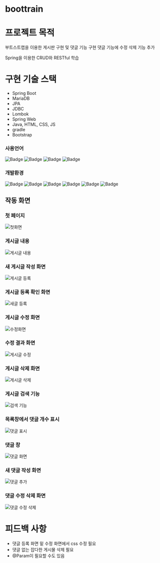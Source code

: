 # boottrain

# 프로젝트 목적
부트스트랩을 이용한 게시판 구현 및 댓글 기능 구현
댓글 기능에 수정 삭제 기능 추가

Spring을 이용한 CRUD와 RESTful 학습

# 구현 기술 스택 
- Spring Boot
- MariaDB
- JPA
- JDBC
- Lombok
- Spring Web
- Java, HTML, CSS, JS
- gradle
- Bootstrap

### 사용언어

![Badge](http://img.shields.io/badge/-HTML5-%23E34F26?style=flat-square&logo=HTML5&logoColor=white)
![Badge](http://img.shields.io/badge/CSS3-blue?style=flat-square&logo=CSS3&logoColor=white)
![Badge](http://img.shields.io/badge/JavaScript-yellow?style=flat-square&logo=JavaScript&logoColor=white)
![Badge](http://img.shields.io/badge/-Java-%23007396?style=flat-square&logo=Java&logoColor=white)

### 개발환경

![Badge](http://img.shields.io/badge/-Windows-%230078D6?style=flat-square&logo=Windows&logoColor=white)
![Badge](http://img.shields.io/badge/-Eclipse-%232C2255?style=flat-square&logo=Eclipse&logoColor=white)
![Badge](http://img.shields.io/badge/-VSCode-%23007ACC?style=flat-square&logo=VisualStudioCode&logoColor=white)
![Badge](http://img.shields.io/badge/-Spring-%236DB33F?style=flat-square&logo=Spring&logoColor=white)
![Badge](http://img.shields.io/badge/-ApacheTomcat-%23F8DC75?style=flat-square&logo=ApacheTomcat&logoColor=black)
![Badge](http://img.shields.io/badge/-Github-%23181717?style=flat-square&logo=GitHub&logoColor=white)


## 작동 화면
### 첫 페이지
![첫화면](https://github.com/Parktaesunkr/boottrain/assets/129746792/78dba965-ecdf-41ed-a5c1-c63a8c414fa5)

### 게시글 내용
![게시글 내용](https://github.com/Parktaesunkr/boottrain/assets/129746792/a4fdc3ae-806b-47eb-9430-8d9153a2ce37)

### 새 게시글 작성 화면
![게시글 등록](https://github.com/Parktaesunkr/boottrain/assets/129746792/33fe656e-8903-4653-b91a-9ed2997e7c34)

### 게시글 등록 확인 화면
![새글 등록](https://github.com/Parktaesunkr/boottrain/assets/129746792/25c93f5c-f66e-42ea-b05f-0047b8568be2)

### 게시글 수정 화면
![수정화면](https://github.com/Parktaesunkr/boottrain/assets/129746792/c3c7bb78-c033-46ef-9379-be078cb86bf2)

### 수정 결과 화면
![게시글 수정](https://github.com/Parktaesunkr/boottrain/assets/129746792/e8f1aaa3-36c2-4300-bb2d-e323907818ae)

### 게시글 삭제 화면
![게시글 삭제](https://github.com/Parktaesunkr/boottrain/assets/129746792/d7ff27ae-aac6-4273-90bc-efd95c574c99)

### 게시글 검색 기능
![검색 기능](https://github.com/Parktaesunkr/boottrain/assets/129746792/9102fe04-40b6-4d10-abbd-ff75d67dbb22)

### 목록창에서 댓글 개수 표시
![댓글 표시](https://github.com/Parktaesunkr/boottrain/assets/129746792/ef8ac148-9b21-44e1-adf4-43858b7cdc46)

### 댓글 창
![댓글 화면](https://github.com/Parktaesunkr/boottrain/assets/129746792/c273b0a1-df80-4dfd-aabe-41e36c1ffd3b)

### 새 댓글 작성 화면
![댓글 추가](https://github.com/Parktaesunkr/boottrain/assets/129746792/01ce518c-cfab-43a6-85a7-37fb939682ac)

### 댓글 수정 삭제 화면
![댓글 수정 삭제](https://github.com/Parktaesunkr/boottrain/assets/129746792/02f75802-fa21-4778-b1e5-2ab6ecba65ea)


# 피드백 사항
- 댓글 등록 화면 밑 수정 화면에서 css 수정 필요
- 댓글 없는 잡다한 게시물 삭제 필요
- @Param이 필요할 수도 있음
